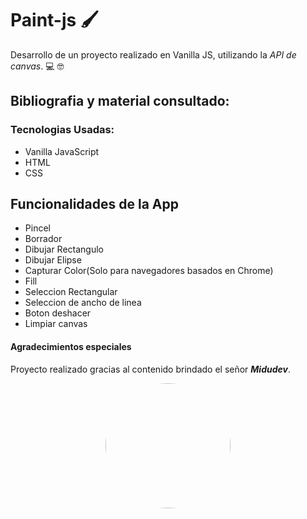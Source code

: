 # Paint-js 🖌️
Desarrollo de un proyecto realizado en Vanilla JS, utilizando la _API de canvas_. 💻 🤓

## Bibliografia y material consultado:


### Tecnologias Usadas:
 - Vanilla JavaScript 
 - HTML
 - CSS
 
## Funcionalidades de la App
* Pincel
* Borrador
* Dibujar Rectangulo
* Dibujar Elipse
* Capturar Color(Solo para navegadores basados en Chrome)
* Fill
* Seleccion Rectangular
* Seleccion de ancho de linea
* Boton deshacer
* Limpiar canvas


#### Agradecimientos especiales 
Proyecto realizado gracias al contenido brindado el señor ***Midudev***. 
<div
 style='display: flex;justify-content:center'>
    <img src="https://avatars.githubusercontent.com/u/1561955?v=4" height=200 style='border-radius: 100%'/>
</div>


